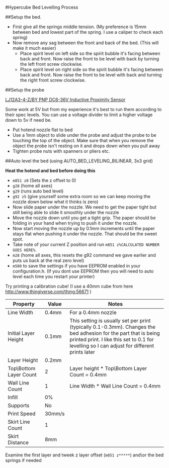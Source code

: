 #Hypercube Bed Levelling Process

##Setup the bed. 

- First give all the springs middle tension. (My preference is 15mm between bed and lowest part of the spring. I use a caliper to check each spring)
- Now remove any sag between the front and back of the bed. (This will make it much easier)
  - Place spirit level on left side so the spirit bubble it's facing between back and front. Now raise the front to be level with back by turning the left front screw clockwise.
  - Place spirit level on right side so the spirit bubble it's facing between back and front. Now raise the front to be level with back and turning the right front screw clockwise.

##Setup the probe

[LJ12A3-4-Z/BY PNP DC6-36V Inductive Proximity Sensor](http://www.banggood.com/LJ12A3-4-ZBY-PNP-DC6-36V-Inductive-Proximity-Sensor-Detection-Switch-p-982679.html?rmmds=myorder)

Some work at 5V but from my experience it's best to run them according to their spec levels. 
You can use a voltage divider to limit a higher voltage down to 5v if need be.

- Put hotend nozzle flat to bed
- Use a 1mm object to slide under the probe and adjust the probe to be touching the top of the object. Make sure that when you remove the object the probe isn't resting on it and drops down when you pull away
- Tighten probe nuts with spanners or pliers etc.

##Auto level the bed (using AUTO_BED_LEVELING_BILINEAR, 3x3 grid)

**Heat the hotend and bed before doing this**

- `m851 z0` (Sets the z offset to 0)
- `g28` (home all axes)
- `g29` (runs auto bed level)
- `g92 z5` (give yourself some extra room so we can keep moving the nozzle down below what it thinks is zero)
- Now slide paper under the nozzle. We need to get the paper tight but still being able to slide it smoothly under the nozzle
- Move the nozzle down until you get a tight grip. The paper should be folding in your hand when trying to push it under the nozzle.
- Now start moving the nozzle up by 0.1mm increments until the paper stays flat when pushing it under the nozzle. That should be the sweet spot.
- Take note of your current Z position and run `m851 z%CALCULATED NUMBER GOES HERE%`.
- `m28` (home all axes, this resets the g92 command we gave earlier and puts us back at the real zero level)
- `m500` to save the settings if you have EEPROM enabled in your configuration.h. (If you dont use EEPROM then you will need to auto level each time you restart your printer)

Try printing a calibration cube! (I use a 40mm cube from here http://www.thingiverse.com/thing:56671 )

|Property|Value|Notes|
|--------|-----|-----|
|Line Width|0.4mm|For a 0.4mm nozzle|
|Initial Layer Height|0.1mm|This setting is usually set per print (typically 0.1-0.3mm). Changes the bed adhesion for the part that is being printed print. I like this set to 0.1 for levelling so I can adjust for different prints later|
|Layer Height|0.2mm||
|Top\Bottom Layer Count|2|Layer height * Top\Bottom Layer Count = 0.4mm|
|Wall Line Count|1|Line Width * Wall Line Count = 0.4mm|
|Infill|0%||
|Supports|No||
|Print Speed|30mm/s||
|Skirt Line Count|1||
|Skirt Distance|8mm||

Examine the first layer and tweek z layer offset (`m851 z*****`) and\or the bed springs if needed
